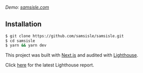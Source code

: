 ###### Demo: [samsisle.com](https://samsisle.com)

## Installation

```bash
$ git clone https://github.com/samsisle/samsisle.git
$ cd samsisle
$ yarn && yarn dev
```

This project was built with [Next.js](https://nextjs.org) and audited with [Lighthouse](https://developers.google.com/web/tools/lighthouse).

Click [here](https://samsisle.com/lighthouse_report) for the latest Lighthouse report.
